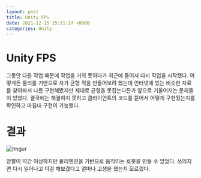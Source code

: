 ```yaml
---
layout: post
title: Unity FPS
date: 2021-12-15 15:11:37 +0900
categories: Unity
---
```


# Unity FPS
그동안 다른 작업 때문에 작업을 거의 못하다가 최근에 들어서 다시 작업을 시작했다. 어떻게든 물리를 기반으로 자가 균형 적을 만들어보려 했는데 인터넷에 있는 비슷한 자료를 찾아봐서 나름 구현해봤지만 제대로 균형을 못잡는다든가 앞으로 기울어지는 문제들이 있었다. 결국에는 해결하지 못하고 클라이언트의 코드를 뜯어서 어떻게 구현됬는지를 확인하고 마침내 구현이 가능했다.

# 결과
![Imgur](https://imgur.com/uaBSKmg.gif)

양팔이 약간 이상하지만 물리엔진을 기반으로 움직이는 로봇을 만들 수 있었다. 쓰러지면 다시 일어나고 이걸 해보겠다고 얼마나 고생을 했는지 모르겠다.